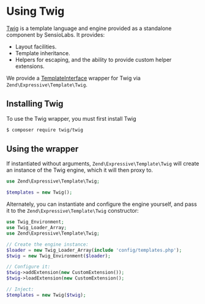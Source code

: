 # Using Twig

[Twig](http://twig.sensiolabs.org/) is a template language and engine provided
as a standalone component by SensioLabs. It provides:

- Layout facilities.
- Template inheritance.
- Helpers for escaping, and the ability to provide custom helper extensions.

We provide a [TemplateInterface](interface.md) wrapper for Twig via
`Zend\Expressive\Template\Twig`.

## Installing Twig

To use the Twig wrapper, you must first install Twig

```bash
$ composer require twig/twig
```

## Using the wrapper

If instantiated without arguments, `Zend\Expressive\Template\Twig` will create
an instance of the Twig engine, which it will then proxy to.

```php
use Zend\Expressive\Template\Twig;

$templates = new Twig();
```

Alternately, you can instantiate and configure the engine yourself, and pass it
to the `Zend\Expressive\Template\Twig` constructor:

```php
use Twig_Environment;
use Twig_Loader_Array;
use Zend\Expressive\Template\Twig;

// Create the engine instance:
$loader = new Twig_Loader_Array(include 'config/templates.php');
$twig = new Twig_Environment($loader);

// Configure it:
$twig->addExtension(new CustomExtension());
$twig->loadExtension(new CustomExtension();

// Inject:
$templates = new Twig($twig);
```
